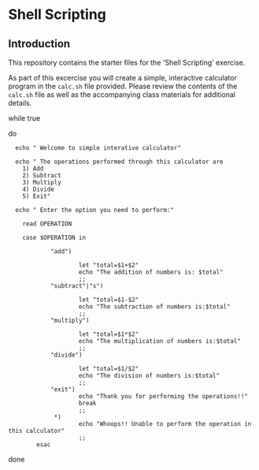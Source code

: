 # Shell Scripting

## Introduction
This repository contains the starter files for the 'Shell Scripting' exercise.

As part of this excercise you will create a simple, interactive calculator program in the `calc.sh` file provided. Please review the contents of the `calc.sh` file as well as the accompanying class materials for additional details.


while true

do

      echo " Welcome to simple interative calculator"
      
      echo " The operations performed through this calculator are
        1) Add
        2) Subtract
        3) Multiply
        4) Divide
        5) Exit"
        
      echo " Enter the option you need to perform:"
      
        read OPERATION
        
        case $OPERATION in
        
                "add")

                        let "total=$1+$2"
                        echo "The addition of numbers is: $total"
                        ;;
                "subtract"|"s")

                        let "total=$1-$2"
                        echo "The subtraction of numbers is:$total"
                        ;;
                "multiply")

                        let "total=$1*$2"
                        echo "The multiplication of numbers is:$total"
                        ;;
                "divide")

                        let "total=$1/$2"
                        echo "The division of numbers is:$total"
                        ;;
                "exit")
                        echo "Thank you for performing the operations!!"
                        break
                        ;;
                 *)
                        echo "Whoops!! Unable to perform the operation in this calculator"
                        ;;
            esac
            
  done
